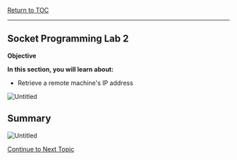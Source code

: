<a href="https://github.com/CyberTrainingUSAF/04-IDE-s-and-Algorithms-Pt.-1/blob/master/00-Table-of-Contents.md" rel="Return to TOC"> Return to TOC </a>

---

## Socket Programming Lab 2

**Objective**

**In this section, you will learn about:**
* Retrieve a remote machine's IP address

![Untitled](https://user-images.githubusercontent.com/47218652/60992036-50fc6300-a311-11e9-9692-acbb25531f33.png)

## Summary

![Untitled](https://user-images.githubusercontent.com/47218652/60992363-f3b4e180-a311-11e9-92fd-f18d50cb41b5.png)

<a href="https://github.com/Bpmhome/Socket-Programming/blob/master/Socket%20Programming%20Lab3.md" > Continue to Next Topic </a>
